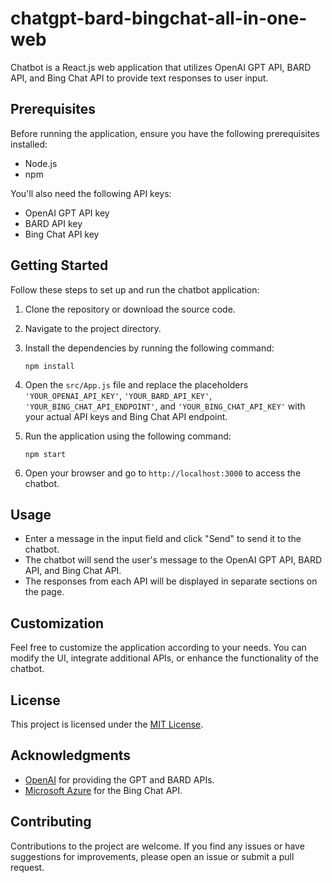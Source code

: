 # chatgpt-bard-bingchat-all-in-one-web

Chatbot is a React.js web application that utilizes OpenAI GPT API, BARD API, and Bing Chat API to provide text responses to user input.

## Prerequisites

Before running the application, ensure you have the following prerequisites installed:

- Node.js
- npm

You'll also need the following API keys:

- OpenAI GPT API key
- BARD API key
- Bing Chat API key

## Getting Started

Follow these steps to set up and run the chatbot application:

1. Clone the repository or download the source code.
2. Navigate to the project directory.
3. Install the dependencies by running the following command:

   ```
   npm install
   ```

4. Open the `src/App.js` file and replace the placeholders `'YOUR_OPENAI_API_KEY'`, `'YOUR_BARD_API_KEY'`, `'YOUR_BING_CHAT_API_ENDPOINT'`, and `'YOUR_BING_CHAT_API_KEY'` with your actual API keys and Bing Chat API endpoint.

5. Run the application using the following command:

   ```
   npm start
   ```

6. Open your browser and go to `http://localhost:3000` to access the chatbot.

## Usage

- Enter a message in the input field and click "Send" to send it to the chatbot.
- The chatbot will send the user's message to the OpenAI GPT API, BARD API, and Bing Chat API.
- The responses from each API will be displayed in separate sections on the page.

## Customization

Feel free to customize the application according to your needs. You can modify the UI, integrate additional APIs, or enhance the functionality of the chatbot.

## License

This project is licensed under the [MIT License](LICENSE).

## Acknowledgments

- [OpenAI](https://openai.com/) for providing the GPT and BARD APIs.
- [Microsoft Azure](https://azure.microsoft.com/) for the Bing Chat API.

## Contributing

Contributions to the project are welcome. If you find any issues or have suggestions for improvements, please open an issue or submit a pull request.
